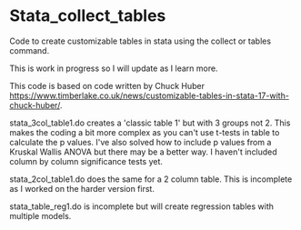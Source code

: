 # Stata_collect_tables
Code to create customizable tables in stata using the collect or tables command.

This is work in progress so I will update as I learn more. 

This code is based on code written by Chuck Huber https://www.timberlake.co.uk/news/customizable-tables-in-stata-17-with-chuck-huber/. 

stata_3col_table1.do creates a 'classic table 1' but with 3 groups not 2. This makes the coding a bit more complex as you can't use t-tests in table to calculate the p values. I've also solved how to include p values from a Kruskal Wallis ANOVA but there may be a better way. I haven't included column by column significance tests yet.

stata_2col_table1.do does the same for a 2 column table. This is incomplete as I worked on the harder version first. 

stata_table_reg1.do is incomplete but will create regression tables with multiple models. 
